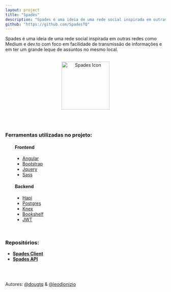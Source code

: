 ```yaml
---
layout: project
title: "Spades"
description: "Spades é uma ideia de uma rede social inspirada em outras redes como Medium e dev.to com foco em facilidade de transmissão de informações e em ter um grande leque de assuntos no mesmo local."
github: "https://github.com/SpadesTQ"
---
```

<div>
    <p>
        Spades é uma ideia de uma rede social inspirada em outras redes como Medium e dev.to com foco em facilidade de transmissão de informações e em ter um grande leque de assuntos no mesmo local.
    </p>
    <div align="center" style="margin: 30px;">
        <img src="https://cdn.rawgit.com/SpadesTQ/logos/master/spades_logo.png" alt="Spades Icon" width="150">
    </div>
</div>
<br>

### Ferramentas utilizadas no projeto:  

<div style="margin-left: 30px;">
    <h4>Frontend</h4>
    <ul>
        <li>
            <a href="https://angular.io/">Angular</a>
        </li>
        <li>
            <a href="http://getbootstrap.com/">Bootstrap</a>
        </li>
        <li>
            <a href="https://jquery.com/">Jquery</a>
        </li>
        <li>
            <a href="http://sass-lang.com/">Sass</a>
        </li>
    </ul>
    <h4>Backend</h4>
    <ul>
        <li>
            <a href="https://hapijs.com/">Hapi</a>
        </li>
        <li>
            <a href="https://www.postgresql.org/">Postgres</a>
        </li>
        <li>
            <a href="http://knexjs.org/">Knex</a>
        </li>
        <li>
            <a href="http://bookshelfjs.org/">Bookshelf</a>
        </li>
        <li>
            <a href="https://jwt.io/">JWT</a>
        </li>
    </ul>
</div>
<br>

### Repositórios:
- **[Spades Client](https://github.com/SpadesTQ/Spades)**
- **[Spades API](https://github.com/SpadesTQ/SpadesAPI)**

<br>
<br>

Autores: [@dougtq](https://github.com/dougtq/) & [@leodionizio](https://github.com/leodionizio/)
